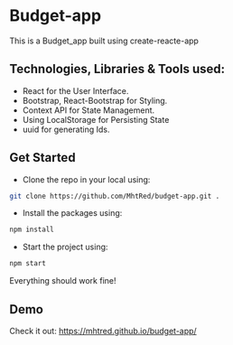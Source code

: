 # Budget-app
This is a Budget_app built using create-reacte-app

## Technologies, Libraries & Tools used:
- React for the User Interface.
- Bootstrap, React-Bootstrap for Styling.
- Context API for State Management.
- Using LocalStorage for Persisting State
- uuid for generating Ids.

## Get Started
- Clone the repo in your local using:

```bash
git clone https://github.com/MhtRed/budget-app.git .
```

- Install the packages using:

```bash
npm install
```

- Start the project using:

```bash
npm start
```
Everything should work fine!

## Demo
Check it out: https://mhtred.github.io/budget-app/
